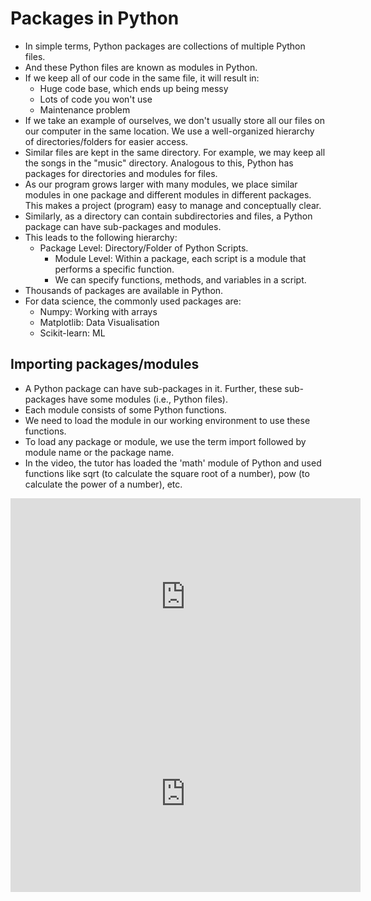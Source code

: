 # Packages in Python

* In simple terms, Python packages are collections of multiple Python files.
* And these Python files are known as modules in Python.
* If we keep all of our code in the same file, it will result in:
  * Huge code base, which ends up being messy
  * Lots of code you won't use
  * Maintenance problem
* If we take an example of ourselves, we don't usually store all our files on our computer in the same location. We use a well-organized hierarchy of directories/folders for easier access.
* Similar files are kept in the same directory. For example, we may keep all the songs in the "music" directory. Analogous to this, Python has packages for directories and modules for files.
* As our program grows larger with many modules, we place similar modules in one package and different modules in different packages. This makes a project (program) easy to manage and conceptually clear.
* Similarly, as a directory can contain subdirectories and files, a Python package can have sub-packages and modules.
* This leads to the following hierarchy:
  * Package Level: Directory/Folder of Python Scripts.
    * Module Level: Within a package, each script is a module that performs a specific function.
    * We can specify functions, methods, and variables in a script.
* Thousands of packages are available in Python.
* For data science, the commonly used packages are:
  * Numpy: Working with arrays
  * Matplotlib: Data Visualisation
  * Scikit-learn: ML

## Importing packages/modules

* A Python package can have sub-packages in it. Further, these sub-packages have some modules (i.e., Python files).
* Each module consists of some Python functions.
* We need to load the module in our working environment to use these functions.
* To load any package or module, we use the term import followed by module name or the package name.
* In the video, the tutor has loaded the 'math' module of Python and used functions like sqrt (to calculate the square root of a number), pow (to calculate the power of a number), etc.










<iframe width="560" height="315" src="https://www.youtube.com/embed/DdGVBZv46PI" title="YouTube video player" frameborder="0" allow="accelerometer; autoplay; clipboard-write; encrypted-media; gyroscope; picture-in-picture" allowfullscreen></iframe>



















<iframe width="560" height="315" src="https://www.youtube.com/embed/V27FQ6UBTPY" title="YouTube video player" frameborder="0" allow="accelerometer; autoplay; clipboard-write; encrypted-media; gyroscope; picture-in-picture" allowfullscreen></iframe>